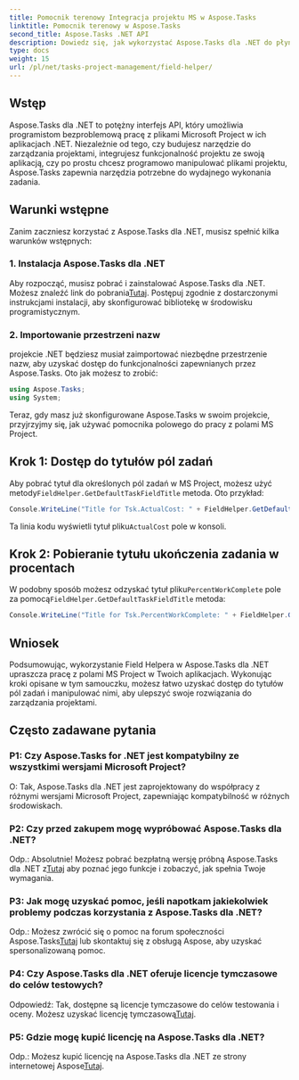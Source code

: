 ```yaml
---
title: Pomocnik terenowy Integracja projektu MS w Aspose.Tasks
linktitle: Pomocnik terenowy w Aspose.Tasks
second_title: Aspose.Tasks .NET API
description: Dowiedz się, jak wykorzystać Aspose.Tasks dla .NET do płynnej pracy z plikami MS Project.
type: docs
weight: 15
url: /pl/net/tasks-project-management/field-helper/
---
```

## Wstęp

Aspose.Tasks dla .NET to potężny interfejs API, który umożliwia programistom bezproblemową pracę z plikami Microsoft Project w ich aplikacjach .NET. Niezależnie od tego, czy budujesz narzędzie do zarządzania projektami, integrujesz funkcjonalność projektu ze swoją aplikacją, czy po prostu chcesz programowo manipulować plikami projektu, Aspose.Tasks zapewnia narzędzia potrzebne do wydajnego wykonania zadania.

## Warunki wstępne

Zanim zaczniesz korzystać z Aspose.Tasks dla .NET, musisz spełnić kilka warunków wstępnych:

### 1. Instalacja Aspose.Tasks dla .NET

 Aby rozpocząć, musisz pobrać i zainstalować Aspose.Tasks dla .NET. Możesz znaleźć link do pobrania[Tutaj](https://releases.aspose.com/tasks/net/). Postępuj zgodnie z dostarczonymi instrukcjami instalacji, aby skonfigurować bibliotekę w środowisku programistycznym.

### 2. Importowanie przestrzeni nazw

projekcie .NET będziesz musiał zaimportować niezbędne przestrzenie nazw, aby uzyskać dostęp do funkcjonalności zapewnianych przez Aspose.Tasks. Oto jak możesz to zrobić:

```csharp
using Aspose.Tasks;
using System;

```

Teraz, gdy masz już skonfigurowane Aspose.Tasks w swoim projekcie, przyjrzyjmy się, jak używać pomocnika polowego do pracy z polami MS Project.

## Krok 1: Dostęp do tytułów pól zadań

 Aby pobrać tytuł dla określonych pól zadań w MS Project, możesz użyć metody`FieldHelper.GetDefaultTaskFieldTitle` metoda. Oto przykład:

```csharp
Console.WriteLine("Title for Tsk.ActualCost: " + FieldHelper.GetDefaultTaskFieldTitle(Tsk.ActualCost.KeyType));
```

 Ta linia kodu wyświetli tytuł pliku`ActualCost` pole w konsoli.

## Krok 2: Pobieranie tytułu ukończenia zadania w procentach

 W podobny sposób możesz odzyskać tytuł pliku`PercentWorkComplete` pole za pomocą`FieldHelper.GetDefaultTaskFieldTitle` metoda:

```csharp
Console.WriteLine("Title for Tsk.PercentWorkComplete: " + FieldHelper.GetDefaultTaskFieldTitle(Tsk.PercentWorkComplete.KeyType));
```

## Wniosek

Podsumowując, wykorzystanie Field Helpera w Aspose.Tasks dla .NET upraszcza pracę z polami MS Project w Twoich aplikacjach. Wykonując kroki opisane w tym samouczku, możesz łatwo uzyskać dostęp do tytułów pól zadań i manipulować nimi, aby ulepszyć swoje rozwiązania do zarządzania projektami.

## Często zadawane pytania

### P1: Czy Aspose.Tasks for .NET jest kompatybilny ze wszystkimi wersjami Microsoft Project?

O: Tak, Aspose.Tasks dla .NET jest zaprojektowany do współpracy z różnymi wersjami Microsoft Project, zapewniając kompatybilność w różnych środowiskach.

### P2: Czy przed zakupem mogę wypróbować Aspose.Tasks dla .NET?

 Odp.: Absolutnie! Możesz pobrać bezpłatną wersję próbną Aspose.Tasks dla .NET z[Tutaj](https://releases.aspose.com/) aby poznać jego funkcje i zobaczyć, jak spełnia Twoje wymagania.

### P3: Jak mogę uzyskać pomoc, jeśli napotkam jakiekolwiek problemy podczas korzystania z Aspose.Tasks dla .NET?

 Odp.: Możesz zwrócić się o pomoc na forum społeczności Aspose.Tasks[Tutaj](https://forum.aspose.com/c/tasks/15) lub skontaktuj się z obsługą Aspose, aby uzyskać spersonalizowaną pomoc.

### P4: Czy Aspose.Tasks dla .NET oferuje licencje tymczasowe do celów testowych?

 Odpowiedź: Tak, dostępne są licencje tymczasowe do celów testowania i oceny. Możesz uzyskać licencję tymczasową[Tutaj](https://purchase.aspose.com/temporary-license/).

### P5: Gdzie mogę kupić licencję na Aspose.Tasks dla .NET?

 Odp.: Możesz kupić licencję na Aspose.Tasks dla .NET ze strony internetowej Aspose[Tutaj](https://purchase.aspose.com/buy).